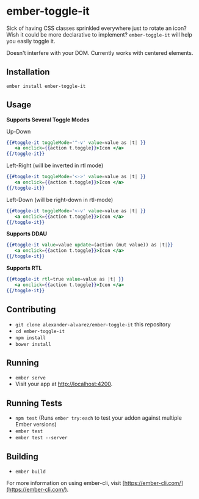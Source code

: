 # ember-toggle-it

Sick of having CSS classes sprinkled everywhere just to rotate an icon?
Wish it could be more declarative to implement?
`ember-toggle-it` will help you easily toggle it.

Doesn't interfere with your DOM. Currently works with centered elements.

## Installation

`ember install ember-toggle-it`

## Usage

**Supports Several Toggle Modes**

Up-Down
```hbs
{{#toggle-it toggleMode='^-v' value=value as |t| }}
   <a onclick={{action t.toggle}}>Icon </a>
{{/toggle-it}}
```

Left-Right (will be inverted in rtl mode)
```hbs
{{#toggle-it toggleMode='<->' value=value as |t| }}
   <a onclick={{action t.toggle}}>Icon </a>
{{/toggle-it}}
```

Left-Down (will be right-down in rtl-mode)
```hbs
{{#toggle-it toggleMode='<-v' value=value as |t| }}
   <a onclick={{action t.toggle}}>Icon </a>
{{/toggle-it}}
```

**Supports DDAU**

```hbs
{{#toggle-it value=value update=(action (mut value)) as |t|}}
   <a onclick={{action t.toggle}}>Icon </a>
{{/toggle-it}}
```

**Supports RTL**

```hbs
{{#toggle-it rtl=true value=value as |t| }}
   <a onclick={{action t.toggle}}>Icon </a>
{{/toggle-it}}
```

## Contributing 

* `git clone alexander-alvarez/ember-toggle-it` this repository
* `cd ember-toggle-it`
* `npm install`
* `bower install`

## Running

* `ember serve`
* Visit your app at [http://localhost:4200](http://localhost:4200).

## Running Tests

* `npm test` (Runs `ember try:each` to test your addon against multiple Ember versions)
* `ember test`
* `ember test --server`

## Building

* `ember build`

For more information on using ember-cli, visit [https://ember-cli.com/](https://ember-cli.com/).

